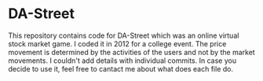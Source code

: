DA-Street
=========

This repository contains code for DA-Street which was an online virtual stock market game. I coded it in 2012 for a college event. The price movement is determined by the activities of the users and not by the market movements.
I couldn't add details with individual commits. In case you decide to use it, feel free to cantact me about what does each file do.
